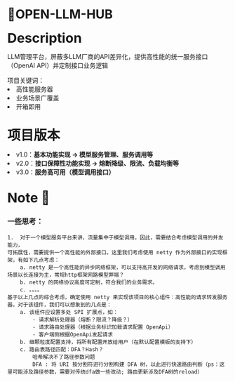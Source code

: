 # 🤖OPEN-LLM-HUB
<span style="font-size: 30px;"> <strong>Description</strong></span>
<p>
LLM管理平台，屏蔽多LLM厂商的API差异化，提供高性能的统一服务接口（OpenAI API）并定制接口业务逻辑
</p> 
项目关键词：
<li>高性能服务器</li>
<li>业务场景广覆盖</li>
<li>开箱即用</li>


<br>


<span style="font-size: 30px;"> <strong>项目版本</strong></span>
<li>v1.0：<strong>基本功能实现 -> 模型服务管理、服务调用等</strong></li>
<li>v2.0：<strong>接口保障性功能实现 -> 熔断降级、限流、负载均衡等</strong></li>
<li>v3.0：<strong>服务高可用（模型调用接口）</strong></li>
<br>

<span style="font-size: 30px;"> <strong>Note 📓</strong></span>

### 一些思考：
    1.  对于一个模型服务平台来讲，流量集中于模型调用，因此，需要结合考虑模型调用的并发能力，
    可拓展性，需要提供一个高性能的外部接口。这里我们考虑使用 netty 作为外部接口的实现框架，有如下几点考虑：
        a. netty 是一个高性能的异步网络框架，可以支持高并发的网络请求，考虑到模型调用场景以长连接为主，常规http框架网路模型弊端？
        b. netty 的网络协议高度可定制，符合我们的业务需求。
        c. 。。。。
    基于以上几点的综合考虑，确定使用 netty 来实现该项目的核心组件：高性能的请求转发服务器。对于该组件，我们可以想象到的几点是：
        a. 该组件应设置多处 SPI 扩展点，如：
            - 请求解析处理器（熔断？限流？降级？）
            - 请求路由处理器（根据业务标识加载请求配置 OpenApi）
            - 客户端侧根据OpenApi发起请求
        b. 细颗粒度配置支持，将所有配置开放给用户（在默认配置模板的支持下）
        c. 路由表路径匹配：DFA？Hash？ 
            哈希解决不了路径参数问题
            DFA : 将 URI 按分割符进行分割构建 DFA 树，以此进行快速路由判断（ps：这里可能涉及路径参数，需要对传统dfa做一些改动; 路由更新涉及DFA树的reload）
                
